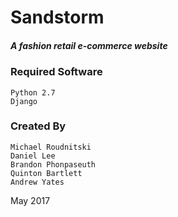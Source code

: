 # Sandstorm
##### A fashion retail e-commerce website
### Required Software
    Python 2.7
    Django
    
### Created By
    Michael Roudnitski
    Daniel Lee
    Brandon Phonpaseuth
    Quinton Bartlett
    Andrew Yates

May 2017

